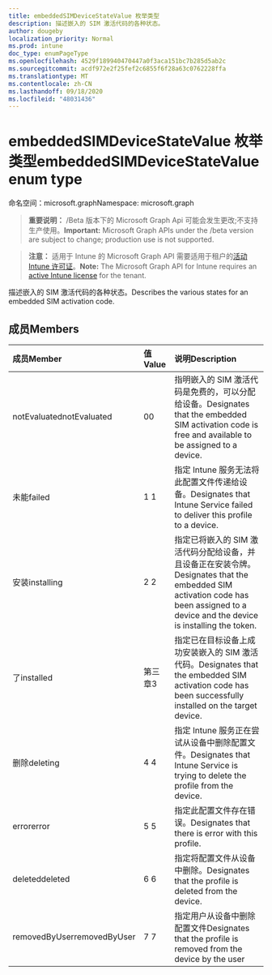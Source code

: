 ```yaml
---
title: embeddedSIMDeviceStateValue 枚举类型
description: 描述嵌入的 SIM 激活代码的各种状态。
author: dougeby
localization_priority: Normal
ms.prod: intune
doc_type: enumPageType
ms.openlocfilehash: 4529f189940470447a0f3aca151bc7b285d5ab2c
ms.sourcegitcommit: acdf972e2f25fef2c6855f6f28a63c0762228ffa
ms.translationtype: MT
ms.contentlocale: zh-CN
ms.lasthandoff: 09/18/2020
ms.locfileid: "48031436"
---
```

# <a name="embeddedsimdevicestatevalue-enum-type"></a><span data-ttu-id="912be-103">embeddedSIMDeviceStateValue 枚举类型</span><span class="sxs-lookup"><span data-stu-id="912be-103">embeddedSIMDeviceStateValue enum type</span></span>

<span data-ttu-id="912be-104">命名空间：microsoft.graph</span><span class="sxs-lookup"><span data-stu-id="912be-104">Namespace: microsoft.graph</span></span>

> <span data-ttu-id="912be-105">**重要说明：** /Beta 版本下的 Microsoft Graph Api 可能会发生更改;不支持生产使用。</span><span class="sxs-lookup"><span data-stu-id="912be-105">**Important:** Microsoft Graph APIs under the /beta version are subject to change; production use is not supported.</span></span>

> <span data-ttu-id="912be-106">**注意：** 适用于 Intune 的 Microsoft Graph API 需要适用于租户的[活动 Intune 许可证](https://go.microsoft.com/fwlink/?linkid=839381)。</span><span class="sxs-lookup"><span data-stu-id="912be-106">**Note:** The Microsoft Graph API for Intune requires an [active Intune license](https://go.microsoft.com/fwlink/?linkid=839381) for the tenant.</span></span>

<span data-ttu-id="912be-107">描述嵌入的 SIM 激活代码的各种状态。</span><span class="sxs-lookup"><span data-stu-id="912be-107">Describes the various states for an embedded SIM activation code.</span></span>

## <a name="members"></a><span data-ttu-id="912be-108">成员</span><span class="sxs-lookup"><span data-stu-id="912be-108">Members</span></span>
|<span data-ttu-id="912be-109">成员</span><span class="sxs-lookup"><span data-stu-id="912be-109">Member</span></span>|<span data-ttu-id="912be-110">值</span><span class="sxs-lookup"><span data-stu-id="912be-110">Value</span></span>|<span data-ttu-id="912be-111">说明</span><span class="sxs-lookup"><span data-stu-id="912be-111">Description</span></span>|
|:---|:---|:---|
|<span data-ttu-id="912be-112">notEvaluated</span><span class="sxs-lookup"><span data-stu-id="912be-112">notEvaluated</span></span>|<span data-ttu-id="912be-113">0</span><span class="sxs-lookup"><span data-stu-id="912be-113">0</span></span>|<span data-ttu-id="912be-114">指明嵌入的 SIM 激活代码是免费的，可以分配给设备。</span><span class="sxs-lookup"><span data-stu-id="912be-114">Designates that the embedded SIM activation code is free and available to be assigned to a device.</span></span>|
|<span data-ttu-id="912be-115">未能</span><span class="sxs-lookup"><span data-stu-id="912be-115">failed</span></span>|<span data-ttu-id="912be-116">1 </span><span class="sxs-lookup"><span data-stu-id="912be-116">1</span></span>|<span data-ttu-id="912be-117">指定 Intune 服务无法将此配置文件传递给设备。</span><span class="sxs-lookup"><span data-stu-id="912be-117">Designates that Intune Service failed to deliver this profile to a device.</span></span>|
|<span data-ttu-id="912be-118">安装</span><span class="sxs-lookup"><span data-stu-id="912be-118">installing</span></span>|<span data-ttu-id="912be-119">2 </span><span class="sxs-lookup"><span data-stu-id="912be-119">2</span></span>|<span data-ttu-id="912be-120">指定已将嵌入的 SIM 激活代码分配给设备，并且设备正在安装令牌。</span><span class="sxs-lookup"><span data-stu-id="912be-120">Designates that the embedded SIM activation code has been assigned to a device and the device is installing the token.</span></span>|
|<span data-ttu-id="912be-121">了</span><span class="sxs-lookup"><span data-stu-id="912be-121">installed</span></span>|<span data-ttu-id="912be-122">第三章</span><span class="sxs-lookup"><span data-stu-id="912be-122">3</span></span>|<span data-ttu-id="912be-123">指定已在目标设备上成功安装嵌入的 SIM 激活代码。</span><span class="sxs-lookup"><span data-stu-id="912be-123">Designates that the embedded SIM activation code has been successfully installed on the target device.</span></span>|
|<span data-ttu-id="912be-124">删除</span><span class="sxs-lookup"><span data-stu-id="912be-124">deleting</span></span>|<span data-ttu-id="912be-125">4 </span><span class="sxs-lookup"><span data-stu-id="912be-125">4</span></span>|<span data-ttu-id="912be-126">指定 Intune 服务正在尝试从设备中删除配置文件。</span><span class="sxs-lookup"><span data-stu-id="912be-126">Designates that Intune Service is trying to delete the profile from the device.</span></span>|
|<span data-ttu-id="912be-127">error</span><span class="sxs-lookup"><span data-stu-id="912be-127">error</span></span>|<span data-ttu-id="912be-128">5 </span><span class="sxs-lookup"><span data-stu-id="912be-128">5</span></span>|<span data-ttu-id="912be-129">指定此配置文件存在错误。</span><span class="sxs-lookup"><span data-stu-id="912be-129">Designates that there is error with this profile.</span></span>|
|<span data-ttu-id="912be-130">deleted</span><span class="sxs-lookup"><span data-stu-id="912be-130">deleted</span></span>|<span data-ttu-id="912be-131">6 </span><span class="sxs-lookup"><span data-stu-id="912be-131">6</span></span>|<span data-ttu-id="912be-132">指定将配置文件从设备中删除。</span><span class="sxs-lookup"><span data-stu-id="912be-132">Designates that the profile is deleted from the device.</span></span>|
|<span data-ttu-id="912be-133">removedByUser</span><span class="sxs-lookup"><span data-stu-id="912be-133">removedByUser</span></span>|<span data-ttu-id="912be-134">7 </span><span class="sxs-lookup"><span data-stu-id="912be-134">7</span></span>|<span data-ttu-id="912be-135">指定用户从设备中删除配置文件</span><span class="sxs-lookup"><span data-stu-id="912be-135">Designates that the profile is removed from the device by the user</span></span>|






